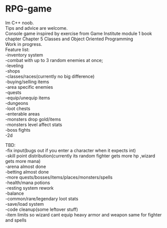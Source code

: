 # RPG-game
Im C++ noob.<br />
Tips and advice are welcome.<br />
Console game inspired by exercise from Game Institute module 1 book chapter Chapter 5 Classes and Object Oriented Programming<br />
Work in progress.<br />
Feature list:<br />
-inventory system<br />
-combat with up to 3 random enemies at once;<br />
-leveling <br />
-shops<br />
-classes/races(currently no big difference)<br />
-buying/selling items<br />
-area specific enemies<br />
-quests<br />
-equip/unequip items<br />
-dungeons<br />
-loot chests<br />
-enterable areas<br />
-monsters drop gold/items<br />
-monsters level affect stats<br />
-boss fights<br />
-2d<br />



 TBD:<br />
-fix input(bugs out if you enter a character when it expects int)<br />
-skill point distribution(currently its random fighter gets more hp ,wizard gets more mana)<br />
-arena almost done<br />
-betting almost done<br />
-more quests/bosses/items/places/monsters/spells<br />
-health/mana potions<br />
-resting system rework<br />
-balance<br />
-common/rare/legendary loot stats<br />
-save/load system<br />
-code cleanup(some leftover stuff)<br />
-item limits so wizard cant equip heavy armor and weapon same for fighter and spells<br />


